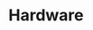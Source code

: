 ---
title: "Hardware"
weight: 10
links:
- title: "Why Is Apple’s M1 Chip So Fast?"
  link: "https://debugger.medium.com/why-is-apples-m1-chip-so-fast-3262b158cba2"
- title: "What's new in CPUs since the 80s?"
  link: "https://danluu.com/new-cpu-features/"
- title: "The AArch64 processor (aka arm64)"
  link: "https://devblogs.microsoft.com/oldnewthing/20220726-00/?p=106898"
---